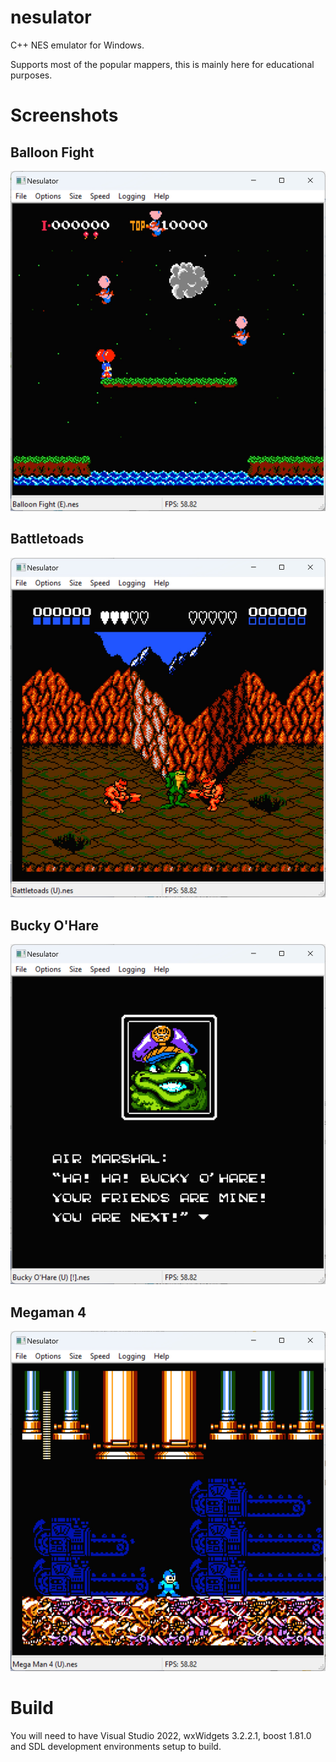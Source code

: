 # nesulator

C++ NES emulator for Windows.

Supports most of the popular mappers, this is mainly here for educational purposes.

# Screenshots

## Balloon Fight

![Balloon Fight](./readme/balloon-fight.jpg)

## Battletoads

![Battletoads](./readme/battletoads.jpg)

## Bucky O'Hare

![Bucky O'Hare](./readme/bucky-ohare.jpg)

## Megaman 4

![Megaman 4](./readme/megaman-4.jpg)

# Build

You will need to have Visual Studio 2022, wxWidgets 3.2.2.1, boost 1.81.0 and SDL development environments setup to build.
